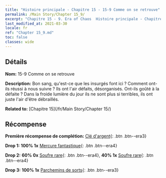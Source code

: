 ```yaml
---
title: "Histoire principale - Chapitre 15 - 15-9 Comme on se retrouve"
permalink: /Main Story/Chapter 15_9/
excerpt: "Chapitre 15 - 9. Era of Chaos  Histoire principale - Chapitre 15_9. 15-9 Comme on se retrouve"
last_modified_at: 2021-03-30
locale: fr
ref: "Chapter 15_9.md"
toc: false
classes: wide
---
```


## Détails

 **Nom:** 15-9 Comme on se retrouve

 **Description:** Bon sang, qu'est-ce que les insurgés font ici ? Comment ont-ils réussi à nous suivre ? Ils ont l'air défaits, désorganisés. Ont-ils goûté à la défaite ? Dans la froide lumière du jour ils ne sont plus si terribles, ils ont juste l'air d'être débraillés.

 **Related to:** [Chapitre 15](/fr/Main Story/Chapter 15/)

## Récompense

 **Première récompense de complétion:** [Clé d'argent](/fr/Items/con_693/){: .btn .btn--era3}

 **Drop 1:** **100% 1x** [Mercure fantastique](/fr/Items/mat_49/){: .btn .btn--era4}

 **Drop 2:** **60% 0x** [Soufre rare](/fr/Items/mat_43/){: .btn .btn--era4}, **40% 1x** [Soufre rare](/fr/Items/mat_43/){: .btn .btn--era4}

 **Drop 3:** **100% 1x** [Parchemins de sorts](/fr/Items/con_694/){: .btn .btn--era3}

